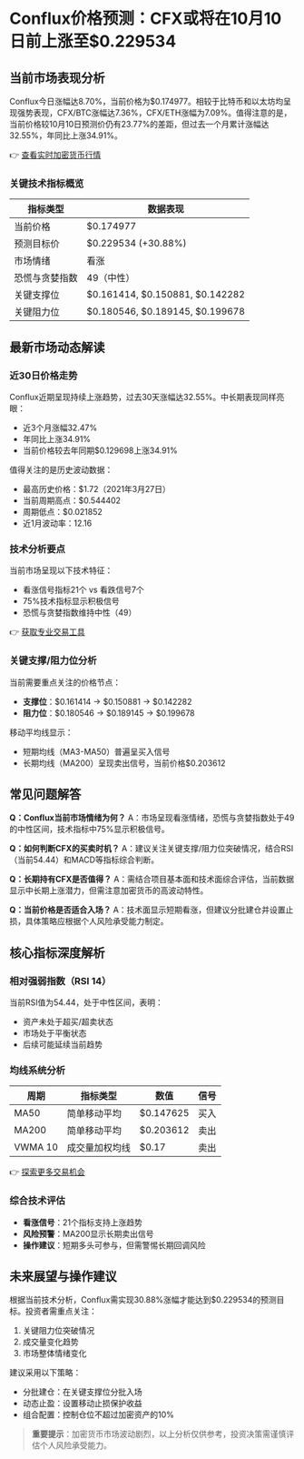 # Conflux价格预测：CFX或将在10月10日前上涨至$0.229534

## 当前市场表现分析

Conflux今日涨幅达8.70%，当前价格为$0.174977。相较于比特币和以太坊均呈现强势表现，CFX/BTC涨幅达7.36%，CFX/ETH涨幅为7.09%。值得注意的是，当前价格较10月10日预测价仍有23.77%的差距，但过去一个月累计涨幅达32.55%，年同比上涨34.91%。

👉 [查看实时加密货币行情](https://bit.ly/okx_welcome)

### 关键技术指标概览
| 指标类型 | 数据表现 |
|---------|---------|
| 当前价格 | $0.174977 |
| 预测目标价 | $0.229534 (+30.88%) |
| 市场情绪 | 看涨 |
| 恐慌与贪婪指数 | 49（中性） |
| 关键支撑位 | $0.161414, $0.150881, $0.142282 |
| 关键阻力位 | $0.180546, $0.189145, $0.199678 |

## 最新市场动态解读

### 近30日价格走势
Conflux近期呈现持续上涨趋势，过去30天涨幅达32.55%。中长期表现同样亮眼：
- 近3个月涨幅32.47%
- 年同比上涨34.91%
- 当前价格较去年同期$0.129698上涨34.91%

值得关注的是历史波动数据：
- 最高历史价格：$1.72（2021年3月27日）
- 当前周期高点：$0.544402
- 周期低点：$0.021852
- 近1月波动率：12.16

### 技术分析要点
当前市场呈现以下技术特征：
- 看涨信号指标21个 vs 看跌信号7个
- 75%技术指标显示积极信号
- 恐慌与贪婪指数维持中性（49）

👉 [获取专业交易工具](https://bit.ly/okx_welcome)

### 关键支撑/阻力位分析
当前需要重点关注的价格节点：
- **支撑位**：$0.161414 → $0.150881 → $0.142282
- **阻力位**：$0.180546 → $0.189145 → $0.199678

移动平均线显示：
- 短期均线（MA3-MA50）普遍呈买入信号
- 长期均线（MA200）呈现卖出信号，当前价格$0.203612

## 常见问题解答

**Q：Conflux当前市场情绪为何？**
A：市场呈现看涨情绪，恐慌与贪婪指数处于49的中性区间，技术指标中75%显示积极信号。

**Q：如何判断CFX的买卖时机？**
A：建议关注关键支撑/阻力位突破情况，结合RSI（当前54.44）和MACD等指标综合判断。

**Q：长期持有CFX是否值得？**
A：需结合项目基本面和技术面综合评估，当前数据显示中长期上涨潜力，但需注意加密货币的高波动特性。

**Q：当前价格是否适合入场？**
A：技术面显示短期看涨，但建议分批建仓并设置止损，具体策略应根据个人风险承受能力制定。

## 核心指标深度解析

### 相对强弱指数（RSI 14）
当前RSI值为54.44，处于中性区间，表明：
- 资产未处于超买/超卖状态
- 市场处于平衡状态
- 后续可能延续当前趋势

### 均线系统分析
| 周期 | 指标类型 | 数值 | 信号 |
|-----|---------|-----|------|
| MA50 | 简单移动平均 | $0.147625 | 买入 |
| MA200 | 简单移动平均 | $0.203612 | 卖出 |
| VWMA 10 | 成交量加权均线 | $0.17 | 卖出 |

👉 [探索更多交易机会](https://bit.ly/okx_welcome)

### 综合技术评估
- **看涨信号**：21个指标支持上涨趋势
- **风险预警**：MA200显示长期卖出信号
- **操作建议**：短期多头可参与，但需警惕长期回调风险

## 未来展望与操作建议

根据当前技术分析，Conflux需实现30.88%涨幅才能达到$0.229534的预测目标。投资者需重点关注：
1. 关键阻力位突破情况
2. 成交量变化趋势
3. 市场整体情绪变化

建议采用以下策略：
- 分批建仓：在关键支撑位分批入场
- 动态止盈：设置移动止损保护收益
- 组合配置：控制仓位不超过加密资产的10%

> **重要提示**：加密货币市场波动剧烈，以上分析仅供参考，投资决策需谨慎评估个人风险承受能力。